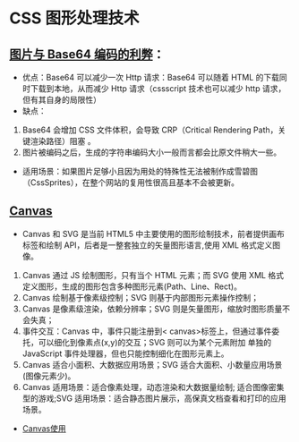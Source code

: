 <!--
 * @Author: TerryMin
 * @Date: 2023-01-10 11:35:35
 * @LastEditors: TerryMin
 * @LastEditTime: 2023-01-10 14:10:35
 * @Description: file not
-->

# CSS 图形处理技术

## [图片与 Base64 编码的利弊](https://juejin.cn/post/6844903989444608014)：

- 优点：Base64 可以减少一次 Http 请求：Base64 可以随着 HTML 的下载同时下载到本地，从而减少 Http 请求（cssscript 技术也可以减少 http 请求，但有其自身的局限性）
- 缺点：

1.  Base64 会增加 CSS 文件体积，会导致 CRP（Critical Rendering Path，关键渲染路径）阻塞 。
2.  图片被编码之后，生成的字符串编码大小一般而言都会比原文件稍大一些。

- 适用场景：如果图片足够小且因为用处的特殊性无法被制作成雪碧图（CssSprites），在整个网站的复用性很高且基本不会被更新。

## [Canvas](https://juejin.cn/post/6844903989444608014)

- Canvas 和 SVG 是当前 HTML5 中主要使用的图形绘制技术，前者提供画布标签和绘制 API，后者是一整套独立的矢量图形语言,使用 XML 格式定义图像。

1. Canvas 通过 JS 绘制图形，只有当个 HTML 元素；而 SVG 使用 XML 格式定义图形，生成的图形包含多种图形元素(Path、Line、Rect)。
2. Canvas 绘制基于像素级控制；SVG 则基于内部图形元素操作控制；
3. Canvas 是像素级渲染，依赖分辨率；SVG 则是矢量图形，缩放时图形质量不会失真；
4. 事件交互：Canvas 中，事件只能注册到< canvas>标签上，但通过事件委托，可以细化到像素点(x,y)的交互；SVG 则可以为某个元素附加 单独的 JavaScript 事件处理器，但也只能控制细化在图形元素上。
5. Canvas 适合小面积、大数据应用场景；SVG 适合大面积、小数量应用场景(图像元素少)。
6. Canvas 适用场景：适合像素处理，动态渲染和大数据量绘制; 适合图像密集型的游戏;SVG 适用场景：适合静态图片展示，高保真文档查看和打印的应用场景。


- [Canvas使用](https://juejin.cn/post/7119495608938790942)